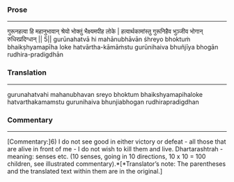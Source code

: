 ### Prose 
 --- 
गुरूनहत्वा हि महानुभावान्
श्रेयो भोक्तुं भैक्ष्यमपीह लोके |
हत्वार्थकामांस्तु गुरूनिहैव
भुञ्जीय भोगान् रुधिरप्रदिग्धान् || 5||
gurūnahatvā hi mahānubhāvān
śhreyo bhoktuṁ bhaikṣhyamapīha loke
hatvārtha-kāmāṁstu gurūnihaiva
bhuñjīya bhogān rudhira-pradigdhān

### Translation 
 --- 
gurunahatvahi mahanubhavan sreyo bhoktum bhaikshyamapihaloke hatvarthakamamstu gurunihaiva bhunjiabhogan rudhirapradigdhan

### Commentary 
 --- 
[Commentary:]6) I do not see good in either victory or defeat - all those that are alive in front of me - I do not wish to kill them and live. Dhartarashtrah - meaning: senses etc. (10 senses, going in 10 directions, 10 x 10 = 100 children, see illustrated commentary).*[*Translator’s note: The parentheses and the translated text within them are in the original.]